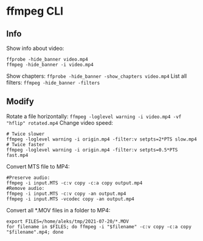 # ffmpeg CLI

## Info
Show info about video:
```
ffprobe -hide_banner video.mp4
ffmpeg -hide_banner -i video.mp4
```
Show chapters: `ffprobe -hide_banner -show_chapters video.mp4`
List all filters: `ffmpeg -hide_banner -filters`

## Modify
Rotate a file horizontally: `ffmpeg -loglevel warning -i video.mp4 -vf "hflip" rotated.mp4`
Change video speed: 
```
# Twice slower
ffmpeg -loglevel warning -i origin.mp4 -filter:v setpts=2*PTS slow.mp4
# Twice faster
ffmpeg -loglevel warning -i origin.mp4 -filter:v setpts=0.5*PTS fast.mp4
```
Convert MTS file to MP4:
```
#Preserve audio:
ffmpeg -i input.MTS -c:v copy -c:a copy output.mp4
#Remove audio:
ffmpeg -i input.MTS -c:v copy -an output.mp4
ffmpeg -i input.MTS -vcodec copy -an output.mp4
```
Convert all *.MOV files in a folder to MP4:
```
export FILES=/home/aleks/tmp/2021-07-20/*.MOV
for filename in $FILES; do ffmpeg -i "$filename" -c:v copy -c:a copy "$filename".mp4; done
```
